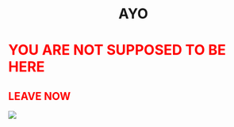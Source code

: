 <h1 align="center">AYO</h1>

<h1 style="color: red;">YOU ARE NOT SUPPOSED TO BE HERE</h1>

<h2 style="color: red;">LEAVE NOW</h2>

<a href="https://nalu-sgwc.github.io/SCP-FC">
<img src="https://img.shields.io/badge/RETURN_MAIN_PAGE-ffffff?style=for-the-badge"/></a>